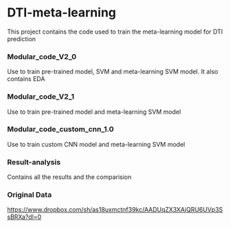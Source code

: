 # DTI-meta-learning
This project contains the code used to train the meta-learning model for DTI prediction


### Modular_code_V2_0
Use to train pre-trained model, SVM and meta-learning SVM model. It also contains EDA

### Modular_code_V2_1
Use to train pre-trained model and meta-learning SVM model

### Modular_code_custom_cnn_1.0
Use to train custom CNN model and meta-learning SVM model

### Result-analysis
Contains all the results and the comparision 

### Original Data
https://www.dropbox.com/sh/as18uxmctnf39kc/AADUqZX3XAiQRU6UVp3SsBRXa?dl=0


